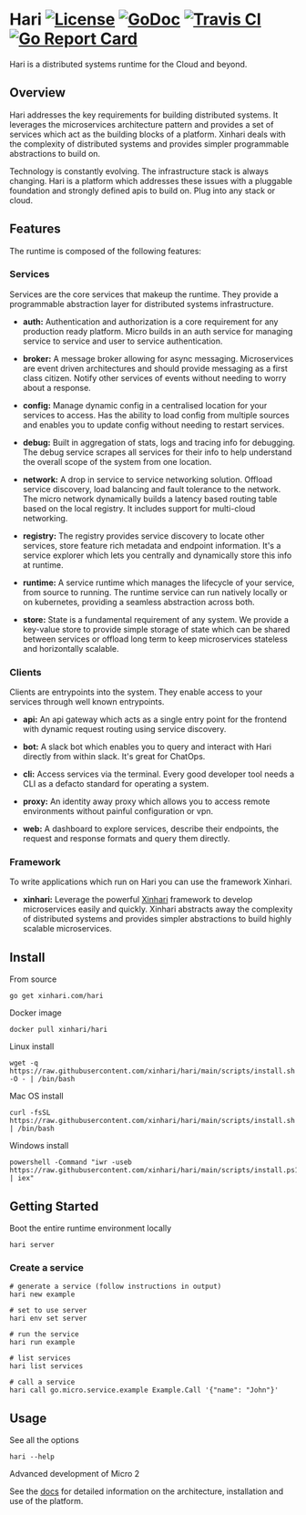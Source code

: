 # Hari [![License](https://img.shields.io/:license-apache-blue.svg)](https://opensource.org/licenses/Apache-2.0) [![GoDoc](https://godoc.org/xinhari.com/hari?status.svg)](https://godoc.org/xinhari.com/hari) [![Travis CI](https://travis-ci.org/xinhari/hari.svg?branch=main)](https://travis-ci.org/xinhari/hari) [![Go Report Card](https://goreportcard.com/badge/xinhari.com/hari)](https://goreportcard.com/report/xinhari.com/hari)

Hari is a distributed systems runtime for the Cloud and beyond.

## Overview

Hari addresses the key requirements for building distributed systems. It leverages the microservices
architecture pattern and provides a set of services which act as the building blocks of a platform. Xinhari deals
with the complexity of distributed systems and provides simpler programmable abstractions to build on.

Technology is constantly evolving. The infrastructure stack is always changing. Hari is a platform which
addresses these issues with a pluggable foundation and strongly defined apis to build on. Plug into any stack or cloud.

## Features

The runtime is composed of the following features:

### Services

Services are the core services that makeup the runtime. They provide a programmable abstraction layer for distributed systems infrastructure.

- **auth:** Authentication and authorization is a core requirement for any production ready platform. Micro builds in an auth service 
for managing service to service and user to service authentication.

- **broker:** A message broker allowing for async messaging. Microservices are event driven architectures and should provide messaging as a first
class citizen. Notify other services of events without needing to worry about a response.

- **config:** Manage dynamic config in a centralised location for your services to access. Has the ability to load config from multiple 
sources and enables you to update config without needing to restart services.

- **debug:** Built in aggregation of stats, logs and tracing info for debugging. The debug service scrapes all services for their info to 
help understand the overall scope of the system from one location. 

- **network:** A drop in service to service networking solution. Offload service discovery, load balancing and fault tolerance to the network.
The micro network dynamically builds a latency based routing table based on the local registry. It includes support for multi-cloud networking.

- **registry:** The registry provides service discovery to locate other services, store feature rich metadata and endpoint information. It's a
service explorer which lets you centrally and dynamically store this info at runtime.

- **runtime:** A service runtime which manages the lifecycle of your service, from source to running. The runtime service can run natively locally 
or on kubernetes, providing a seamless abstraction across both.

- **store:** State is a fundamental requirement of any system. We provide a key-value store to provide simple storage of state which can be shared
between services or offload long term to keep microservices stateless and horizontally scalable.

### Clients

Clients are entrypoints into the system. They enable access to your services through well known entrypoints.

- **api:** An api gateway which acts as a single entry point for the frontend with dynamic request routing using service discovery. 

- **bot:** A slack bot which enables you to query and interact with Hari directly from within slack. It's great for ChatOps.

- **cli:** Access services via the terminal. Every good developer tool needs a CLI as a defacto standard for operating a system. 

- **proxy:** An identity away proxy which allows you to access remote environments without painful configuration or vpn.

- **web:** A dashboard to explore services, describe their endpoints, the request and response formats and
query them directly.

### Framework

To write applications which run on Hari you can use the framework Xinhari.

- **xinhari:** Leverage the powerful [Xinhari](https://xinhari.com/xinhari) framework to develop microservices easily and quickly.
Xinhari abstracts away the complexity of distributed systems and provides simpler abstractions to build highly scalable microservices.

## Install

From source

```
go get xinhari.com/hari
```

Docker image

```
docker pull xinhari/hari
```

Linux install

```
wget -q  https://raw.githubusercontent.com/xinhari/hari/main/scripts/install.sh -O - | /bin/bash
```

Mac OS install
```
curl -fsSL https://raw.githubusercontent.com/xinhari/hari/main/scripts/install.sh | /bin/bash
```

Windows install
```
powershell -Command "iwr -useb https://raw.githubusercontent.com/xinhari/hari/main/scripts/install.ps1 | iex"
```

## Getting Started

Boot the entire runtime environment locally

```
hari server
```

### Create a service

```
# generate a service (follow instructions in output)
hari new example

# set to use server
hari env set server

# run the service
hari run example

# list services
hari list services

# call a service
hari call go.micro.service.example Example.Call '{"name": "John"}'
```

## Usage

See all the options

```
hari --help
```

Advanced development of Micro 2

See the [docs](https://xinhari.com/docs) for detailed information on the architecture, installation and use of the platform.
